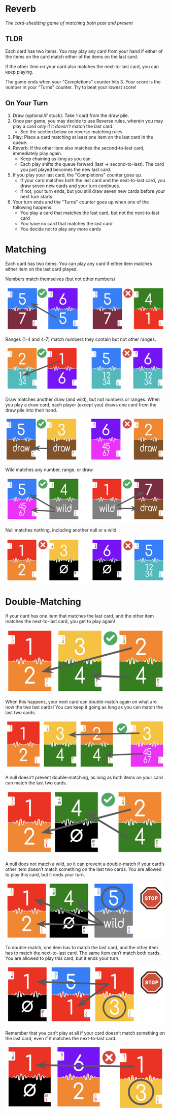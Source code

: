 # Reverb

_The card-shedding game of matching both past and present_

## TLDR

Each card has two items. You may play any card from your hand if either of the items on the card match either of the items on the last card.

If the other item on your card also matches the next-to-last card, you can keep playing. 

The game ends when your "Completions" counter hits 3. Your score is the number in your "Turns" counter. Try to beat your lowest score!

## On Your Turn

1. Draw (optional/if stuck): Take 1 card from the draw pile.
2. Once per game, you may decide to use Reverse rules, wherein you may play a card only if it _doesn't_ match the last card.
   * See the section below on reverse matching rules
4. Play: Place a card matching at least one item on the last card in the queue.
5. Reverb: If the other item also matches the second-to-last card, immediately play again.
   * Keep chaining as long as you can.
   * Each play shifts the queue forward (last → second-to-last). The card you just played becomes the new last card.
6. If you play your last card, the "Completions" counter goes up.
   * If your card matches both the last card and the next-to-last card, you draw seven new cards and your turn continues.
   * If not, your turn ends, but you still draw seven new cards before your next turn starts.
7. Your turn ends and the "Turns" counter goes up when one of the following happens:
   * You play a card that matches the last card, but not the next-to-last card
   * You have no card that matches the last card
   * You decide not to play any more cards

# Matching

Each card has two items. You can play any card if either item matches either item on the last card played.

Numbers match themselves (but not other numbers)

![alt text](images/readme/readme1.png)

Ranges (1-4 and 4-7) match numbers they contain but not other ranges.

![alt text](images/readme/readme2.png)

Draw matches another draw (and wild), but not numbers or ranges. When you play a draw card, each player (except you) draws one card from the draw pile into their hand.

![alt text](images/readme/readme3.png)

Wild matches any number, range, or draw

![alt text](images/readme/readme4.png)

Null matches nothing, including another null or a wild

![alt text](images/readme/readme5.png)

# Double-Matching

If your card has one item that matches the last card, and the other item matches the next-to-last card, you get to play again!

![alt text](images/readme/readme6.png)

When this happens, your next card can double-match again on what are now the two last cards! You can keep it going as long as you can match the last two cards.

![alt text](images/readme/readme7.png)

A null doesn’t prevent double-matching, as long as both items on your card can match the last two cards.

![alt text](images/readme/readme9.png)

A null does not match a wild, so it can prevent a double-match if your card’s other item doesn’t match something on the last two cards. You are allowed to play this card, but it ends your turn.

![alt text](images/readme/readme10.png)

To double-match, one item has to match the last card, and the other item has to match the next-to-last card. The same item can’t match both cards. You are allowed to play this card, but it ends your turn.

![alt text](images/readme/readme11.png)

Remember that you can’t play at all if your card doesn’t match something on the last card, even if it matches the next-to-last card.

![alt text](images/readme/readme8.png)
